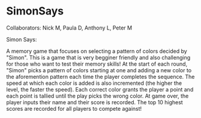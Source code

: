 # SimonSays

Collaborators: Nick M, Paula D, Anthony L, Peter M

Simon Says: 

A memory game that focuses on selecting a pattern of colors decided by "Simon". This is a game that is very begginer friendly and also challenging for those who want to test their memory skills! At the start of each round, "Simon" picks a pattern of colors starting at one and adding a new color to the aforemention pattern each time the player completes the sequence. The speed at which each color is added is also incremented (the higher the level, the faster the speed). Each correct color grants the player a point and each point is tallied until the play picks the wrong color. At game over, the player inputs their name and their score is recorded. The top 10 highest scores are recorded for all players to compete against!
